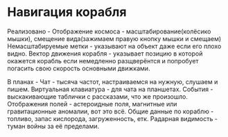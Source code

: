 # Навигация корабля

Реализовано -
Отображение космоса - масштабирование(колёсико мышки), смещение вида(зажимаем правую кнопку мышки и смещаем)
Немасштабируемые метки - указывают на объект даже если его плохо видно.
Вектор движения корабля - указывает позицию в которой окажется корабль если немедленно разщверёнтся и попробует погасить свою скорость основными движками.

В планах -
Чат - тысяча частот, настраиваемся на нужную, слушаем и пишем.
Виртуальная клавиатура - для чата на планшетах.
События - выскакивающие таблички с рассказами, что же произошло.
Отображения полей - астероидные поля, магнитные или гравитационные аномалии, вот это всё.
Общие данные по кораблю - топливо, запас кислорода, загруженность, етк.
Радарная видимость - туман войны за её пределами.

